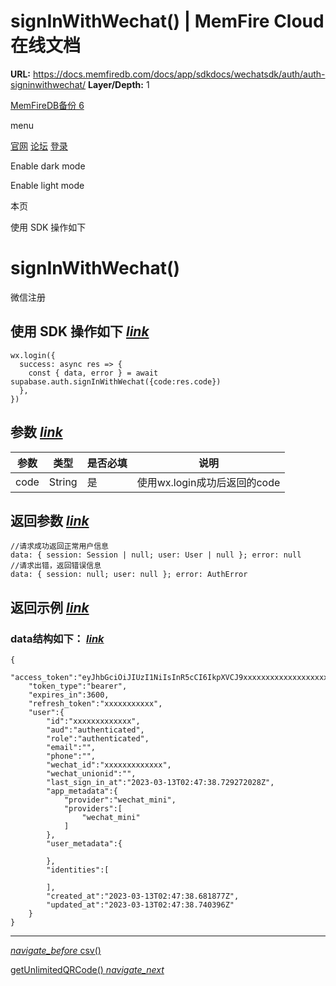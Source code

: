 # signInWithWechat() | MemFire Cloud在线文档

**URL:** https://docs.memfiredb.com/docs/app/sdkdocs/wechatsdk/auth/auth-signinwithwechat/
**Layer/Depth:** 1

[MemFireDB备份 6](/)

menu

[官网](https://memfiredb.com/)
[论坛](https://community.memfiredb.com/)
[登录](https://cloud.memfiredb.com/auth/login)

Enable dark mode

Enable light mode

本页

使用 SDK 操作如下

# signInWithWechat()

微信注册

## 使用 SDK 操作如下 [*link*](#%e4%bd%bf%e7%94%a8-sdk-%e6%93%8d%e4%bd%9c%e5%a6%82%e4%b8%8b)

```
wx.login({
  success: async res => {
    const { data, error } = await supabase.auth.signInWithWechat({code:res.code})
  },
})
```

## 参数 [*link*](#%e5%8f%82%e6%95%b0)

| 参数 | 类型 | 是否必填 | 说明 |
| --- | --- | --- | --- |
| code | String | 是 | 使用wx.login成功后返回的code |

## 返回参数 [*link*](#%e8%bf%94%e5%9b%9e%e5%8f%82%e6%95%b0)

```
//请求成功返回正常用户信息
data: { session: Session | null; user: User | null }; error: null
//请求出错，返回错误信息
data: { session: null; user: null }; error: AuthError
```

## 返回示例 [*link*](#%e8%bf%94%e5%9b%9e%e7%a4%ba%e4%be%8b)

### data结构如下： [*link*](#data%e7%bb%93%e6%9e%84%e5%a6%82%e4%b8%8b)

```
{
    "access_token":"eyJhbGciOiJIUzI1NiIsInR5cCI6IkpXVCJ9xxxxxxxxxxxxxxxxxxxxxxxx",
    "token_type":"bearer",
    "expires_in":3600,
    "refresh_token":"xxxxxxxxxxx",
    "user":{
        "id":"xxxxxxxxxxxxx",
        "aud":"authenticated",
        "role":"authenticated",
        "email":"",
        "phone":"",
        "wechat_id":"xxxxxxxxxxxxx",
        "wechat_unionid":"",
        "last_sign_in_at":"2023-03-13T02:47:38.729272028Z",
        "app_metadata":{
            "provider":"wechat_mini",
            "providers":[
                "wechat_mini"
            ]
        },
        "user_metadata":{

        },
        "identities":[

        ],
        "created_at":"2023-03-13T02:47:38.681877Z",
        "updated_at":"2023-03-13T02:47:38.740396Z"
    }
}
```

---

[*navigate\_before* csv()](/docs/app/sdkdocs/wechatsdk/database/modifier/db-csv/)

[getUnlimitedQRCode() *navigate\_next*](/docs/app/sdkdocs/wechatsdk/auth/auth-wechatbindphone/)